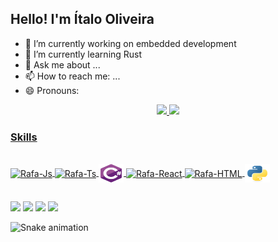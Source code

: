 ## Hello! I'm Ítalo Oliveira


- 🔭 I’m currently working on embedded development
- 🌱 I’m currently learning Rust
- 💬 Ask me about ...
- 📫 How to reach me: ...
- 😄 Pronouns: 


<div align="center">
  <a href="https://github.com/italohcx">
  <img height="140em" src="https://github-readme-stats.vercel.app/api?username=italohcx&show_icons=true&theme=merko&include_all_commits=true&count_private=true"/>
  <img height="140em" src="https://github-readme-stats.vercel.app/api/top-langs/?username=italohcx&layout=compact&langs_count=7&theme=merko"/>

  </div>
  
  
 ### Skills 
<div style="display: inline_block"><br>
  <img align="center" alt="Rafa-Js" height="30" width="40" src="https://cdn.jsdelivr.net/gh/devicons/devicon/icons/java/java-original-wordmark.svg">
  <img align="center" alt="Rafa-Ts" height="30" width="40" src="https://cdn.jsdelivr.net/gh/devicons/devicon/icons/cplusplus/cplusplus-original.svg">
  <img align="center" alt="Rafa-Csharp" height="30" width="40" src="https://raw.githubusercontent.com/devicons/devicon/master/icons/csharp/csharp-original.svg">
  <img align="center" alt="Rafa-React" height="30" width="40" src="https://cdn.jsdelivr.net/gh/devicons/devicon/icons/linux/linux-original.svg">
  <img align="center" alt="Rafa-HTML" height="30" width="40" src="https://cdn.jsdelivr.net/gh/devicons/devicon/icons/embeddedc/embeddedc-original-wordmark.svg">
  <img align="center" alt="Rafa-Python" height="30" width="40" src="https://raw.githubusercontent.com/devicons/devicon/master/icons/python/python-original.svg">
  
</div>
  
  ##
  
<div> 

<a href="https://www.instagram.com/italo_hcx" target="_blank"><img src="https://img.shields.io/badge/-Instagram-%23E4405F?style=for-the-badge&logo=instagram&logoColor=white" target="_blank"></a>
<a href = "mailto:italohcx@gmail.com"><img src="https://img.shields.io/badge/-Gmail-%23333?style=for-the-badge&logo=gmail&logoColor=white" target="_blank"></a>
<a href="https://www.linkedin.com/in/%C3%ADtalo-oliveira-24b219158/" target="_blank"><img src="https://img.shields.io/badge/-LinkedIn-%230077B5?style=for-the-badge&logo=linkedin&logoColor=white" target="_blank"></a> 
<a href="https://steamcommunity.com/profiles/76561198077440120/" target="_blank"><img src="https://img.shields.io/badge/Steam-000000?style=for-the-badge&logo=steam&logoColor=white" target="_blank"></a> 
  
![Snake animation](https://github.com/italohcx/italohcx/blob/output/github-contribution-grid-snake.svg)
 
</div>    
